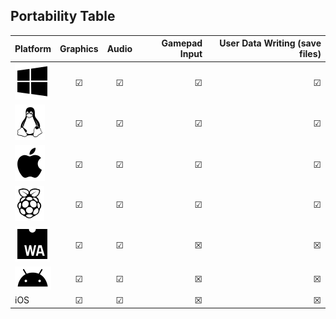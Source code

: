 
## Portability Table
| Platform      | Graphics | Audio     | Gamepad Input     | User Data Writing (save files)     |
| :---        |    :----:   |     :----:   |          ---: |          ---: |
| ![Windows](../../assets/windows.svg)     | &#x2611;       | &#x2611;    | &#x2611;    | &#x2611;    |
| ![Linux](../../assets/linux.svg)     | &#x2611;       | &#x2611;    | &#x2611;    | &#x2611;    |
| ![MacOS](../../assets/apple.svg)     | &#x2611;       | &#x2611;    | &#x2611;    |&#x2611;    |
| ![Raspberry Pi (Debian)](../../assets/raspberrypi.svg)     | &#x2611;       | &#x2611;    | &#x2611;    | &#x2611;    |
| ![Web Browser](../../assets/webassembly.svg)     | &#x2611;       | &#x2611;    | &#x2612;    | &#x2612;    |
| ![Android](../../assets/android.svg)     | &#x2611;       | &#x2611;    | &#x2612;    | &#x2612;    |
| iOS     | &#x2611;       | &#x2611;    | &#x2612;    | &#x2612;    |

